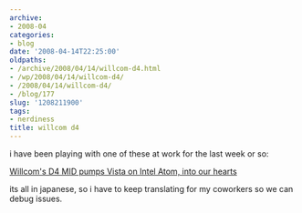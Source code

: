 ```yaml
---
archive:
- 2008-04
categories:
- blog
date: '2008-04-14T22:25:00'
oldpaths:
- /archive/2008/04/14/willcom-d4.html
- /wp/2008/04/14/willcom-d4/
- /2008/04/14/willcom-d4/
- /blog/177
slug: '1208211900'
tags:
- nerdiness
title: willcom d4
---
```


i have been playing with one of these at work for the last week or so:

[Willcom's D4 MID pumps Vista on Intel Atom, into our hearts][1]

its all in japanese, so i have to keep translating for my coworkers so we
can debug issues.

[1]: http://www.engadget.com/2008/04/14/willcoms-d4-mid-pumps-vista-on-intel-atom-into-our-hearts/

